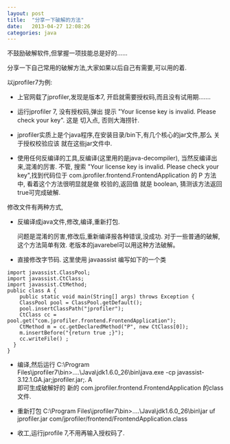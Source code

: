 ```yaml
---
layout: post
title:  "分享一下破解的方法"
date:   2013-04-27 12:08:26
categories: java
---
```



不鼓励破解软件,但掌握一项技能总是好的......

分享一下自己常用的破解方法,大家如果以后自己有需要,可以用的着.
    
以jprofiler7为例:

* 上官网载了jprofiler,发现是版本7, 开启就需要授权码,而且没有试用期.......
 
* 运行jprofiler 7, 没有授权码,弹出 提示 "Your license key is invalid. Please check your key". 这是 切入点, 否则大海捞针.
* jprofiler实质上是个java程序,在安装目录/bin下,有几个核心的jar文件,那么 关于授权校验应该 就在这些jar文件中.
* 使用任何反编译的工具,反编译(这里用的是java-decompiler), 当然反编译出来,混淆的厉害. 不管, 搜索 "Your license key is invalid. Please check your key",找到代码位于 com.jprofiler.frontend.FrontendApplication 的 P 方法中, 看着这个方法很明显就是做 校验的,返回值 就是 boolean, 猜测该方法返回true可完成破解.
 
修改文件有两种方式, 

* 反编译成java文件,修改,编译,重新打包.              

   问题是混淆的厉害,修改后,重新编译报各种错误,没成功. 对于一些普通的破解,这个方法简单有效. 老版本的javarebel可以用这种方法破解。
   
* 直接修改字节码. 这里使用 javaassist
   编写如下的一个类

```
import javassist.ClassPool;
import javassist.CtClass;
import javassist.CtMethod;
public class A {
    public static void main(String[] args) throws Exception {
    ClassPool pool = ClassPool.getDefault();
    pool.insertClassPath("jprofiler");
    CtClass cc = pool.get("com.jprofiler.frontend.FrontendApplication");
    CtMethod m = cc.getDeclaredMethod("P", new CtClass[0]);
    m.insertBefore("{return true ;}");
    cc.writeFile() ;
  }
}
```

* 编译,然后运行
C:\Program Files\jprofiler7\bin>..\..\Java\jdk1.6.0_26\bin\java.exe -cp javassist-3.12.1.GA.jar;jprofiler.jar;. A   
即可生成破解好的 新的 com.jprofiler.frontend.FrontendApplication 的class文件. 
 
* 重新打包 C:\Program Files\jprofiler7\bin>..\..\Java\jdk1.6.0_26\bin\jar uf jprofiler.jar com/jprofiler/frontend/FrontendApplication.class
 
* 收工,运行jprofile 7,不用再输入授权码了.